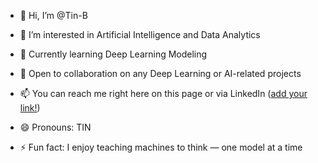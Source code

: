 - 👋 Hi, I’m @Tin-B
- 👀 I’m interested in Artificial Intelligence and Data Analytics

- 🌱 Currently learning Deep Learning Modeling

- 🤝 Open to collaboration on any Deep Learning or AI-related projects

- 📫 You can reach me right here on this page or via LinkedIn ([add your link!](https://www.linkedin.com/in/yolanda-chiike-0a6183208?utm_source=share&utm_campaign=share_via&utm_content=profile&utm_medium=android_app))

- 😄 Pronouns: TIN

- ⚡ Fun fact: I enjoy teaching machines to think — one model at a time 

<!---
Tin-B/Tin-B is a ✨ special ✨ repository because its `README.md` (this file) appears on your GitHub profile.
You can click the Preview link to take a look at your changes.
--->

